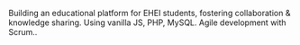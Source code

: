 Building an educational platform for EHEI students, fostering collaboration & knowledge sharing. Using vanilla JS, PHP, MySQL. Agile development with Scrum..
